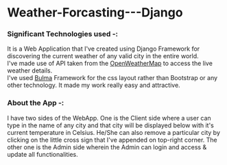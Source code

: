 # Weather-Forcasting---Django

### Significant Technologies used -:
It is a Web Application that I've created using Django Framework for discovering the current weather of any valid city in the entire world. <br />
I've made use of API taken from the [OpenWeatherMap](https://openweathermap.org) to access the live weather details. <br />
I've used [Bulma](https://bulma.io/) Framework for the css layout rather than Bootstrap or any other technology. It made my work really easy and attractive. <br />

### About the App -:
I have two sides of the WebApp. One is the Client side where a user can type in the name of any city and that city will be displayed below with it's current temperature in Celsius. He/She can also remove a particular city by clicking on the little cross sign that I've appended on top-right corner. The other one is the Admin side wherein the Admin can login and access & update all functionalities.
